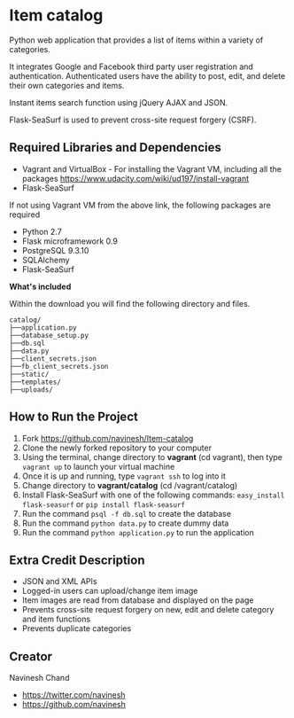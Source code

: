 # Item catalog
Python web application that provides a list of items within a variety of categories.

It integrates Google and Facebook third party user registration and authentication.
Authenticated users have the ability to post, edit, and delete their own categories and items.

Instant items search function using jQuery AJAX and JSON.

Flask-SeaSurf is used to prevent cross-site request forgery (CSRF).

## Required Libraries and Dependencies
* Vagrant and VirtualBox - For installing the Vagrant VM, including all the packages https://www.udacity.com/wiki/ud197/install-vagrant
* Flask-SeaSurf

If not using Vagrant VM from the above link, the following packages are required
* Python 2.7
* Flask microframework 0.9
* PostgreSQL 9.3.10
* SQLAlchemy
* Flask-SeaSurf

**What's included**

Within the download you will find the following directory and files.

```
catalog/
├──application.py
├──database_setup.py
├──db.sql
├──data.py
├──client_secrets.json
├──fb_client_secrets.json
├──static/
├──templates/
├──uploads/
```

## How to Run the Project
1. Fork https://github.com/navinesh/Item-catalog
2. Clone the newly forked repository to your computer
3. Using the terminal, change directory to **vagrant** (cd vagrant), then type `vagrant up` to launch your virtual machine
4. Once it is up and running, type `vagrant ssh` to log into it
5. Change directory to **vagrant/catalog** (cd /vagrant/catalog)
6. Install Flask-SeaSurf with one of the following commands: `easy_install flask-seasurf` or `pip install flask-seasurf`
7. Run the command `psql -f db.sql` to create the database
8. Run the command `python data.py` to create dummy data
9. Run the command `python application.py` to run the application

## Extra Credit Description
- JSON and XML APIs
- Logged-in users can upload/change item image
- Item images are read from database and displayed on the page
- Prevents cross-site request forgery on new, edit and delete category and item functions
- Prevents duplicate categories

## Creator
Navinesh Chand
* https://twitter.com/navinesh
* https://github.com/navinesh
